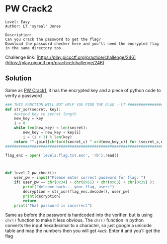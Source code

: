# PW Crack2

```
Level: Easy
Author: LT 'syreal' Jones

Description:
Can you crack the password to get the flag?
Download the password checker here and you'll need the encrypted flag in the same directory too.
```
Challenge link: [https://play.picoctf.org/practice/challenge/246](https://play.picoctf.org/practice/challenge/246)

## Solution

Same as [PW Crack1](PW_Crack1.md), it has the encrypted key and a piece of python code to verify a password

```python
### THIS FUNCTION WILL NOT HELP YOU FIND THE FLAG --LT ########################
def str_xor(secret, key):
    #extend key to secret length
    new_key = key
    i = 0
    while len(new_key) < len(secret):
        new_key = new_key + key[i]
        i = (i + 1) % len(key)
    return "".join([chr(ord(secret_c) ^ ord(new_key_c)) for (secret_c,new_key_c) in zip(secret,new_key)])
###############################################################################

flag_enc = open('level2.flag.txt.enc', 'rb').read()



def level_2_pw_check():
    user_pw = input("Please enter correct password for flag: ")
    if( user_pw == chr(0x34) + chr(0x65) + chr(0x63) + chr(0x39) ):
        print("Welcome back... your flag, user:")
        decryption = str_xor(flag_enc.decode(), user_pw)
        print(decryption)
        return
    print("That password is incorrect")
```

Same as before the password is hardcoded into the verifier. but is using `chr()` function to make it less obvious. The `chr()` function in python 
converts the input hexadecimal to a character, so just google a unicode table and map the numbers then you will get `4ec9`. Enter it and you'll get the flag
